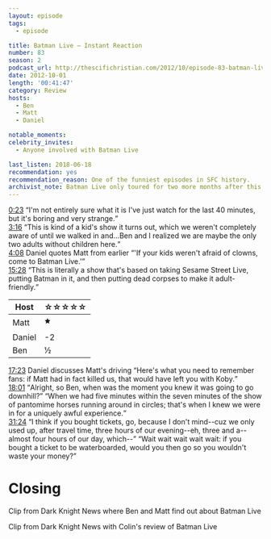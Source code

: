 ```yaml
---
layout: episode
tags:
  - episode

title: Batman Live – Instant Reaction
number: 83
season: 2
podcast_url: http://thescifichristian.com/2012/10/episode-83-batman-live-instant-reaction/
date: 2012-10-01
length: '00:41:47'
category: Review
hosts:
  - Ben
  - Matt
  - Daniel

notable_moments:
celebrity_invites: 
  - Anyone involved with Batman Live

last_listen: 2018-06-18
recommendation: yes
recommendation_reason: One of the funniest episodes in SFC history.
archivist_note: Batman Live only toured for two more months after this recording.
---
```

<div class="quote">
  <a class="timestamp tag is-medium is-rounded is-primary" href="http://thescifichristian.com/2012/10/episode-83-batman-live-instant-reaction/#t=0:23">0:23</a>
  <q class="ben">I'm not entirely sure what it is I've just watch for the last 40 minutes, but it's boring and very strange.</q>
</div>

<div class="quote">
  <a class="timestamp tag is-medium is-rounded is-primary" href="http://thescifichristian.com/2012/10/episode-83-batman-live-instant-reaction/#t=3:16">3:16</a>
  <q class="matt">This is kind of a kid's show it turns out, which we weren't completely aware of until we walked in and...Ben and I realized we are maybe the only two adults without children here.</q>
</div>

<div class="quote">
  <a class="timestamp tag is-medium is-rounded is-primary" href="http://thescifichristian.com/2012/10/episode-83-batman-live-instant-reaction/#t=4:08">4:08</a>
  <span class="quote-context is-size-6">Daniel quotes Matt from earlier</span>
  <q class="daniel">'If your kids weren't afraid of clowns, come to Batman Live.'</q>
</div>

<div class="quote">
  <a class="timestamp tag is-medium is-rounded is-primary" href="http://thescifichristian.com/2012/10/episode-83-batman-live-instant-reaction/#t=15:28">15:28</a>
  <q class="daniel">This is literally a show that's based on taking Sesame Street Live, putting Batman in it, and then putting dead corpses to make it adult-friendly.</q>
</div>

<table class="table is-striped rating">
  <thead>
    <tr>
      <th>Host</th>
      <th>☆☆☆☆☆</th>
    </tr>
  </thead>
  <tbody>
      <tr>
        <td>Matt</td>
        <td>🟊</td>
      </tr>
      <tr>
        <td>Daniel</td>
        <td>-2</td>
      </tr>
      <tr>
        <td>Ben</td>
        <td>½</td>
      </tr>
  </tbody>
</table>

<div class="quote">
  <a class="timestamp tag is-medium is-rounded is-primary" href="http://thescifichristian.com/2012/10/episode-83-batman-live-instant-reaction/#t=17:23">17:23</a>
  <span class="quote-context is-size-6">Daniel discusses Matt's driving</span>
  <q class="daniel">Here's what you need to remember fans: if Matt had in fact killed us, that would have left you with Koby.</q>
</div>

<div class="quote">
  <a class="timestamp tag is-medium is-rounded is-primary" href="http://thescifichristian.com/2012/10/episode-83-batman-live-instant-reaction/#t=18:01">18:01</a>
  <q class="daniel">Alright, so Ben, when was the moment you knew it was going to go downhill?</q>
  <q class="ben">When we had five minutes within the seven minutes of the show of pantomime horses running around in circles; that's when I knew we were in for a uniquely awful experience.</q>
</div>

<div class="quote">
  <a class="timestamp tag is-medium is-rounded is-primary" href="http://thescifichristian.com/2012/10/episode-83-batman-live-instant-reaction/#t=31:24">31:24</a>
  <q class="matt">I think if you bought tickets, go, because I don't mind--cuz we only used up, after travel time, three hours of our evening--eh, three and a--almost four hours of our day, which--</q>
  <q class="ben">Wait wait wait wait wait: if you bought a ticket to be waterboarded, would you then go so you wouldn't waste your money?</q>
</div>



# Closing
Clip from Dark Knight News where Ben and Matt find out about Batman Live

Clip from Dark Knight News with Colin's review of Batman Live